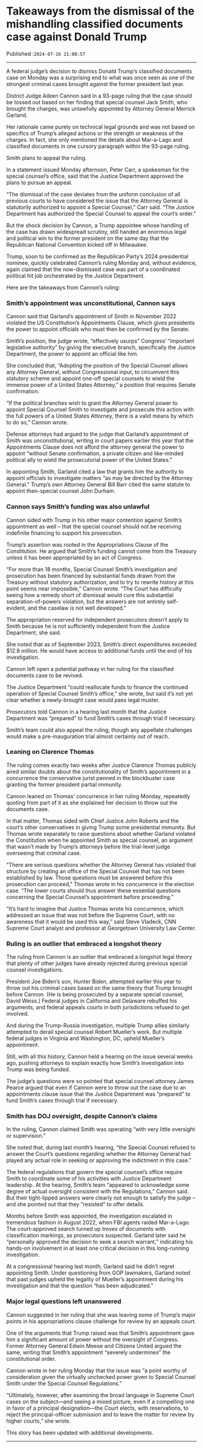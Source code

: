 # Takeaways from the dismissal of the mishandling classified documents case against Donald Trump

Published :`2024-07-16 21:08:57`

---

A federal judge’s decision to dismiss Donald Trump’s classified documents case on Monday was a surprising end to what was once seen as one of the strongest criminal cases brought against the former president last year.

District Judge Aileen Cannon said in a 93-page ruling that the case should be tossed out based on her finding that special counsel Jack Smith, who brought the charges, was unlawfully appointed by Attorney General Merrick Garland.

Her rationale came purely on technical legal grounds and was not based on specifics of Trump’s alleged actions or the strength or weakness of the charges. In fact, she only mentioned the details about Mar-a-Lago and classified documents in one cursory paragraph within the 93-page ruling.

Smith plans to appeal the ruling.

In a statement issued Monday afternoon, Peter Carr, a spokesman for the special counsel’s office, said that the Justice Department approved the plans to pursue an appeal.

“The dismissal of the case deviates from the uniform conclusion of all previous courts to have considered the issue that the Attorney General is statutorily authorized to appoint a Special Counsel,” Carr said. “The Justice Department has authorized the Special Counsel to appeal the court’s order.”

But the shock decision by Cannon, a Trump appointee whose handling of the case has drawn widespread scrutiny, still handed an enormous legal and political win to the former president on the same day that the Republican National Convention kicked off in Milwaukee.

Trump, soon to be confirmed as the Republican Party’s 2024 presidential nominee, quickly celebrated Cannon’s ruling Monday and, without evidence, again claimed that the now-dismissed case was part of a coordinated political hit job orchestrated by the Justice Department.

Here are the takeaways from Cannon’s ruling:

### Smith’s appointment was unconstitutional, Cannon says

Cannon said that Garland’s appointment of Smith in November 2022 violated the US Constitution’s Appointments Clause, which gives presidents the power to appoint officials who must then be confirmed by the Senate.

Smith’s position, the judge wrote, “effectively usurps” Congress’ “important legislative authority” by giving the executive branch, specifically the Justice Department, the power to appoint an official like him.

She concluded that, “Adopting the position of the Special Counsel allows any Attorney General, without Congressional input, to circumvent this statutory scheme and appoint one-off special counsels to wield the immense power of a United States Attorney,” a position that requires Senate confirmation.

“If the political branches wish to grant the Attorney General power to appoint Special Counsel Smith to investigate and prosecute this action with the full powers of a United States Attorney, there is a valid means by which to do so,” Cannon wrote.

Defense attorneys had argued to the judge that Garland’s appointment of Smith was unconstitutional, writing in court papers earlier this year that the Appointments Clause does not afford the attorney general the power to appoint “without Senate confirmation, a private citizen and like-minded political ally to wield the prosecutorial power of the United States.”

In appointing Smith, Garland cited a law that grants him the authority to appoint officials to investigate matters “as may be directed by the Attorney General.” Trump’s own Attorney General Bill Barr cited the same statute to appoint then-special counsel John Durham.

### Cannon says Smith’s funding was also unlawful

Cannon sided with Trump in his other major contention against Smith’s appointment as well – that the special counsel should not be receiving indefinite financing to support his prosecution.

Trump’s assertion was rooted in the Appropriations Clause of the Constitution. He argued that Smith’s funding cannot come from the Treasury unless it has been appropriated by an act of Congress.

“For more than 18 months, Special Counsel Smith’s investigation and prosecution has been financed by substantial funds drawn from the Treasury without statutory authorization, and to try to rewrite history at this point seems near impossible,” Cannon wrote. “The Court has difficulty seeing how a remedy short of dismissal would cure this substantial separation-of-powers violation, but the answers are not entirely self-evident, and the caselaw is not well developed.”

The appropriation reserved for independent prosecutors doesn’t apply to Smith because he is not sufficiently independent from the Justice Department, she said.

She noted that as of September 2023, Smith’s direct expenditures exceeded $12.8 million. He would have access to additional funds until the end of his investigation.

Cannon left open a potential pathway in her ruling for the classified documents case to be revived.

The Justice Department “could reallocate funds to finance the continued operation of Special Counsel Smith’s office,” she wrote, but said it’s not yet clear whether a newly-brought case would pass legal muster.

Prosecutors told Cannon in a hearing last month that the Justice Department was “prepared” to fund Smith’s cases through trial if necessary.

Smith’s team could also appeal the ruling, though any appellate challenges would make a pre-inauguration trial almost certainly out of reach.

### Leaning on Clarence Thomas

The ruling comes exactly two weeks after Justice Clarence Thomas publicly aired similar doubts about the constitutionality of Smith’s appointment in a concurrence the conservative jurist penned in the blockbuster case granting the former president partial immunity.

Cannon leaned on Thomas’ concurrence in her ruling Monday, repeatedly quoting from part of it as she explained her decision to throw out the documents case.

In that matter, Thomas sided with Chief Justice John Roberts and the court’s other conservatives in giving Trump some presidential immunity. But Thomas wrote separately to raise questions about whether Garland violated the Constitution when he appointed Smith as special counsel, an argument that wasn’t made by Trump’s attorneys before the trial-level judge overseeing that criminal case.

“There are serious questions whether the Attorney General has violated that structure by creating an office of the Special Counsel that has not been established by law. Those questions must be answered before this prosecution can proceed,” Thomas wrote in his concurrence in the election case. “The lower courts should thus answer these essential questions concerning the Special Counsel’s appointment before proceeding.”

“It’s hard to imagine that Justice Thomas wrote his concurrence, which addressed an issue that was not before the Supreme Court, with no awareness that it would be used this way,” said Steve Vladeck, CNN Supreme Court analyst and professor at Georgetown University Law Center.

### Ruling is an outlier that embraced a longshot theory

The ruling from Cannon is an outlier that embraced a longshot legal theory that plenty of other judges have already rejected during previous special counsel investigations.

President Joe Biden’s son, Hunter Biden, attempted earlier this year to throw out his criminal cases based on the same theory that Trump brought before Cannon. (He is being prosecuted by a separate special counsel, David Weiss.) Federal judges in California and Delaware rebuffed his arguments, and federal appeals courts in both jurisdictions refused to get involved.

And during the Trump-Russia investigation, multiple Trump allies similarly attempted to derail special counsel Robert Mueller’s work. But multiple federal judges in Virginia and Washington, DC, upheld Mueller’s appointment.

Still, with all this history, Cannon held a hearing on the issue several weeks ago, pushing attorneys to explain exactly how Smith’s investigation into Trump was being funded.

The judge’s questions were so pointed that special counsel attorney James Pearce argued that even if Cannon were to throw out the case due to an appointments clause issue that the Justice Department was “prepared” to fund Smith’s cases through trial if necessary.

### Smith has DOJ oversight, despite Cannon’s claims

In the ruling, Cannon claimed Smith was operating “with very little oversight or supervision.”

She noted that, during last month’s hearing, “the Special Counsel refused to answer the Court’s questions regarding whether the Attorney General had played any actual role in seeking or approving the indictment in this case.”

The federal regulations that govern the special counsel’s office require Smith to coordinate some of his activities with Justice Department leadership. At the hearing, Smith’s team “appeared to acknowledge some degree of actual oversight consistent with the Regulations,” Cannon said. But their tight-lipped answers were clearly not enough to satisfy the judge – and she pointed out that they “resisted” to offer details.

Months before Smith was appointed, the investigation escalated in tremendous fashion in August 2022, when FBI agents raided Mar-a-Lago. The court-approved search turned up troves of documents with classification markings, as prosecutors suspected. Garland later said he “personally approved the decision to seek a search warrant,” indicating his hands-on involvement in at least one critical decision in this long-running investigation.

At a congressional hearing last month, Garland said he didn’t regret appointing Smith. Under questioning from GOP lawmakers, Garland noted that past judges upheld the legality of Mueller’s appointment during his investigation and that the question “has been adjudicated.”

### Major legal questions left unanswered

Cannon suggested in her ruling that she was leaving some of Trump’s major points in his appropriations clause challenge for review by an appeals court.

One of the arguments that Trump raised was that Smith’s appointment gave him a significant amount of power without the oversight of Congress. Former Attorney General Edwin Meese and Citizens United argued the same, writing that Smith’s appointment “severely undermines” the constitutional order.

Cannon wrote in her ruling Monday that the issue was “a point worthy of consideration given the virtually unchecked power given to Special Counsel Smith under the Special Counsel Regulations.”

“Ultimately, however, after examining the broad language in Supreme Court cases on the subject—and seeing a mixed picture, even if a compelling one in favor of a principal designation—the Court elects, with reservations, to reject the principal-officer submission and to leave the matter for review by higher courts,” she wrote.

This story has been updated with additional developments.

---

